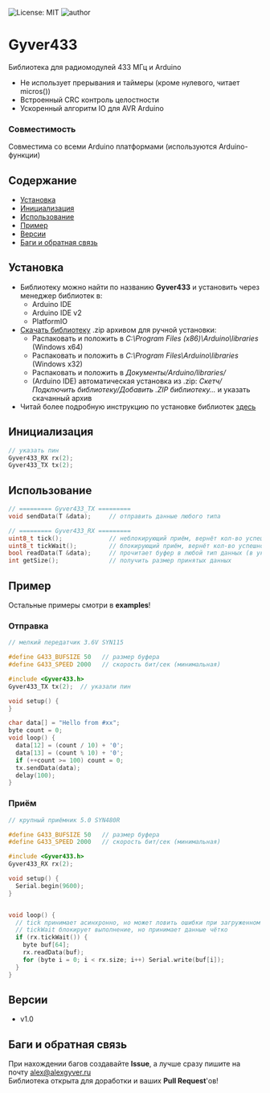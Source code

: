 ![License: MIT](https://img.shields.io/badge/License-MIT-green.svg)
![author](https://img.shields.io/badge/author-AlexGyver-informational.svg)
# Gyver433
Библиотека для радиомодулей 433 МГц и Arduino
- Не использует прерывания и таймеры (кроме нулевого, читает micros())
- Встроенный CRC контроль целостности
- Ускоренный алгоритм IO для AVR Arduino

### Совместимость
Совместима со всеми Arduino платформами (используются Arduino-функции)

## Содержание
- [Установка](#install)
- [Инициализация](#init)
- [Использование](#usage)
- [Пример](#example)
- [Версии](#versions)
- [Баги и обратная связь](#feedback)

<a id="install"></a>
## Установка
- Библиотеку можно найти по названию **Gyver433** и установить через менеджер библиотек в:
    - Arduino IDE
    - Arduino IDE v2
    - PlatformIO
- [Скачать библиотеку](https://github.com/GyverLibs/Gyver433/archive/refs/heads/main.zip) .zip архивом для ручной установки:
    - Распаковать и положить в *C:\Program Files (x86)\Arduino\libraries* (Windows x64)
    - Распаковать и положить в *C:\Program Files\Arduino\libraries* (Windows x32)
    - Распаковать и положить в *Документы/Arduino/libraries/*
    - (Arduino IDE) автоматическая установка из .zip: *Скетч/Подключить библиотеку/Добавить .ZIP библиотеку…* и указать скачанный архив
- Читай более подробную инструкцию по установке библиотек [здесь](https://alexgyver.ru/arduino-first/#%D0%A3%D1%81%D1%82%D0%B0%D0%BD%D0%BE%D0%B2%D0%BA%D0%B0_%D0%B1%D0%B8%D0%B1%D0%BB%D0%B8%D0%BE%D1%82%D0%B5%D0%BA)

<a id="init"></a>
## Инициализация
```cpp
// указать пин
Gyver433_RX rx(2);
Gyver433_TX tx(2);
```

<a id="usage"></a>
## Использование
```cpp
// ========= Gyver433_TX =========
void sendData(T &data);     // отправить данные любого типа

// ========= Gyver433_RX =========
uint8_t tick();             // неблокирующий приём, вернёт кол-во успешно принятых байт
uint8_t tickWait();         // блокирующий приём, вернёт кол-во успешно принятых байт
bool readData(T &data);     // прочитает буфер в любой тип данных (в указанную переменную)
int getSize();              // получить размер принятых данных
```

<a id="example"></a>
## Пример
Остальные примеры смотри в **examples**!  
### Отправка
```cpp
// мелкий передатчик 3.6V SYN115

#define G433_BUFSIZE 50   // размер буфера
#define G433_SPEED 2000   // скорость бит/сек (минимальная)

#include <Gyver433.h>
Gyver433_TX tx(2);  // указали пин

void setup() {
}

char data[] = "Hello from #xx";
byte count = 0;
void loop() {
  data[12] = (count / 10) + '0';
  data[13] = (count % 10) + '0';
  if (++count >= 100) count = 0;
  tx.sendData(data);  
  delay(100);
}
```

### Приём
```cpp
// крупный приёмник 5.0 SYN480R

#define G433_BUFSIZE 50   // размер буфера
#define G433_SPEED 2000   // скорость бит/сек (минимальная)

#include <Gyver433.h>
Gyver433_RX rx(2);

void setup() {
  Serial.begin(9600);
}


void loop() {
  // tick принимает асинхронно, но может ловить ошибки при загруженном коде
  // tickWait блокирует выполнение, но принимает данные чётко
  if (rx.tickWait()) {
    byte buf[64];
    rx.readData(buf);
    for (byte i = 0; i < rx.size; i++) Serial.write(buf[i]);
  }
}
```

<a id="versions"></a>
## Версии
- v1.0

<a id="feedback"></a>
## Баги и обратная связь
При нахождении багов создавайте **Issue**, а лучше сразу пишите на почту [alex@alexgyver.ru](mailto:alex@alexgyver.ru)  
Библиотека открыта для доработки и ваших **Pull Request**'ов!